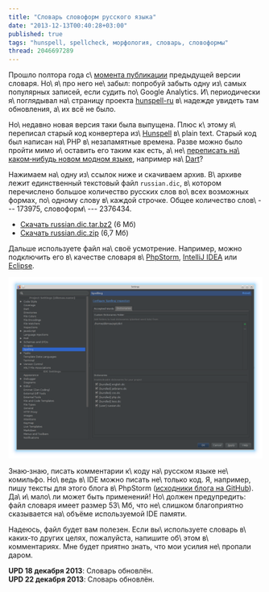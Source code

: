 ```yaml
---
title: "Словарь словоформ русского языка"
date: "2013-12-13T00:40:28+03:00"
published: true
tags: "hunspell, spellcheck, морфология, словарь, словоформы"
thread: 2046697289
---
```


Прошло полтора года с\ [момента публикации][previous] предыдущей версии словаря. Но\ я\ про него не\ забыл: попробуй
забыть одну из\ самых популярных записей, если судить по\ Google Analytics. И\ периодически я\ поглядывал на\ страницу
проекта [hunspell-ru] в\ надежде увидеть там обновления, а\ их всё не было.

Но\ недавно новая версия таки была выпущена. Плюс к\ этому я\ переписал старый код конвертера из\ [Hunspell] в\ plain
text. Старый код был написан на\ PHP в\ незапамятные времена. Разве можно было пройти мимо и\ оставить его таким как
есть, а\ не\ [переписать на\ каком&#8209;нибудь новом модном языке][repo], например на\ [Dart]?

Нажимаем на\ одну из\ ссылок ниже и скачиваем архив. В\ архиве лежит единственный текстовый файл `russian.dic`,
в\ котором перечислено большое количество русских слов во\ всех возможных формах, по\ одному слову в\ каждой строчке.
Общее количество слов\ --- 173975, словоформ\ --- 2376434.

* [Скачать russian.diс.tar.bz2](/media/russian.dic.tar.bz2) (6 Мб)
* [Скачать russian.dic.zip](/media/russian.dic.zip) (6,7 Мб)

Дальше используете файл на\ своё усмотрение. Например, можно подключить его в\ качестве словаря в\ [PhpStorm],
[IntelliJ IDEA][idea] или [Eclipse].

![Настройка PhpStorm](/images/screenshots/phpstorm-spellchecker.png)

Знаю&#8209;знаю, писать комментарии к\ коду на\ русском языке не\ комильфо. Но\ ведь в\ IDE можно писать не\ только код.
Я, например, пишу тексты для этого блога в\ PhpStorm ([исходники блога на GitHub][blog]). Да\ и\ мало\ ли может быть
применений! Но\ должен предупредить: файл словаря имеет размер 53\ Мб, что не\ слишком благоприятно сказывается
на\ объёме используемой IDE памяти.

Надеюсь, файл будет вам полезен. Если вы\ используете словарь в\ каких&#8209;то других целях, пожалуйста, напишите
об\ этом в\ комментариях. Мне будет приятно знать, что мои усилия не\ пропали даром.

**UPD 18 декабря 2013**: Словарь обновлён.\
**UPD 22 декабря 2013**: Словарь обновлён.


[blog]: https://github.com/dikmax/dikmax.name
[Dart]: https://www.dartlang.org/
[Eclipse]: http://www.eclipse.org/
[hunspell-ru]: https://code.google.com/p/hunspell-ru/
[Hunspell]: http://hunspell.sourceforge.net/
[idea]: http://www.jetbrains.com/idea/
[PhpStorm]: http://www.jetbrains.com/phpstorm/
[previous]: /post/russiandictionary/
[repo]: https://github.com/dikmax/hunspell-decode
